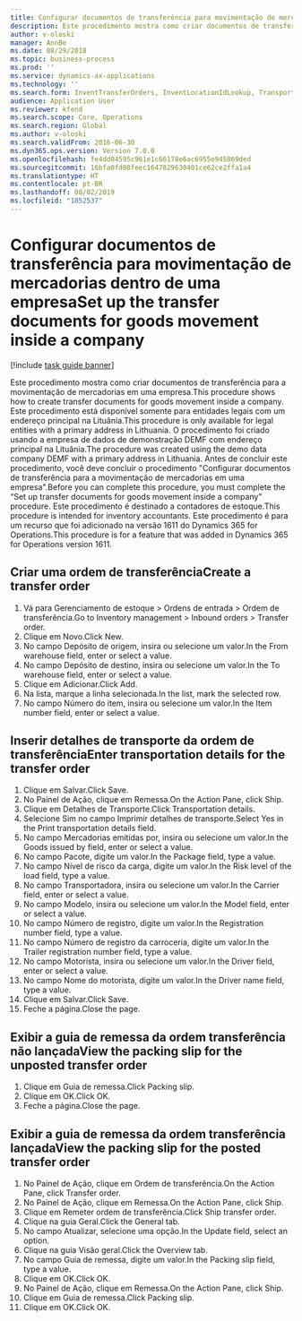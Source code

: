```yaml
---
title: Configurar documentos de transferência para movimentação de mercadorias dentro de uma empresa
description: Este procedimento mostra como criar documentos de transferência para a movimentação de mercadorias em uma empresa.
author: v-oloski
manager: AnnBe
ms.date: 08/29/2018
ms.topic: business-process
ms.prod: ''
ms.service: dynamics-ax-applications
ms.technology: ''
ms.search.form: InventTransferOrders, InventLocationIdLookup, TransportationDocument, HcmWorkerLookUp, SrsReportViewerForm, InventTransferParmShip
audience: Application User
ms.reviewer: kfend
ms.search.scope: Core, Operations
ms.search.region: Global
ms.author: v-oloski
ms.search.validFrom: 2016-06-30
ms.dyn365.ops.version: Version 7.0.0
ms.openlocfilehash: fe4dd04595c961e1c66178e6ac6955e945869ded
ms.sourcegitcommit: 16bfa0fd08feec1647829630401ce62ce2ffa1a4
ms.translationtype: HT
ms.contentlocale: pt-BR
ms.lasthandoff: 08/02/2019
ms.locfileid: "1852537"
---
```

# <a name="set-up-the-transfer-documents-for-goods-movement-inside-a-company"></a><span data-ttu-id="932d4-103">Configurar documentos de transferência para movimentação de mercadorias dentro de uma empresa</span><span class="sxs-lookup"><span data-stu-id="932d4-103">Set up the transfer documents for goods movement inside a company</span></span>

[!include [task guide banner](../../includes/task-guide-banner.md)]

<span data-ttu-id="932d4-104">Este procedimento mostra como criar documentos de transferência para a movimentação de mercadorias em uma empresa.</span><span class="sxs-lookup"><span data-stu-id="932d4-104">This procedure shows how to create transfer documents for goods movement inside a company.</span></span> <span data-ttu-id="932d4-105">Este procedimento está disponível somente para entidades legais com um endereço principal na Lituânia.</span><span class="sxs-lookup"><span data-stu-id="932d4-105">This procedure is only available for legal entities with a primary address in Lithuania.</span></span> <span data-ttu-id="932d4-106">O procedimento foi criado usando a empresa de dados de demonstração DEMF com endereço principal na Lituânia.</span><span class="sxs-lookup"><span data-stu-id="932d4-106">The procedure was created using the demo data company DEMF with a primary address in Lithuania.</span></span> <span data-ttu-id="932d4-107">Antes de concluir este procedimento, você deve concluir o procedimento "Configurar documentos de transferência para a movimentação de mercadorias em uma empresa".</span><span class="sxs-lookup"><span data-stu-id="932d4-107">Before you can complete this procedure, you must complete the “Set up transfer documents for goods movement inside a company” procedure.</span></span> <span data-ttu-id="932d4-108">Este procedimento é destinado a contadores de estoque.</span><span class="sxs-lookup"><span data-stu-id="932d4-108">This procedure is intended for inventory accountants.</span></span> <span data-ttu-id="932d4-109">Este procedimento é para um recurso que foi adicionado na versão 1611 do Dynamics 365 for Operations.</span><span class="sxs-lookup"><span data-stu-id="932d4-109">This procedure is for a feature that was added in Dynamics 365 for Operations version 1611.</span></span>


## <a name="create-a-transfer-order"></a><span data-ttu-id="932d4-110">Criar uma ordem de transferência</span><span class="sxs-lookup"><span data-stu-id="932d4-110">Create a transfer order</span></span>
1. <span data-ttu-id="932d4-111">Vá para Gerenciamento de estoque > Ordens de entrada > Ordem de transferência.</span><span class="sxs-lookup"><span data-stu-id="932d4-111">Go to Inventory management > Inbound orders > Transfer order.</span></span>
2. <span data-ttu-id="932d4-112">Clique em Novo.</span><span class="sxs-lookup"><span data-stu-id="932d4-112">Click New.</span></span>
3. <span data-ttu-id="932d4-113">No campo Depósito de origem, insira ou selecione um valor.</span><span class="sxs-lookup"><span data-stu-id="932d4-113">In the From warehouse field, enter or select a value.</span></span>
4. <span data-ttu-id="932d4-114">No campo Depósito de destino, insira ou selecione um valor.</span><span class="sxs-lookup"><span data-stu-id="932d4-114">In the To warehouse field, enter or select a value.</span></span>
5. <span data-ttu-id="932d4-115">Clique em Adicionar.</span><span class="sxs-lookup"><span data-stu-id="932d4-115">Click Add.</span></span>
6. <span data-ttu-id="932d4-116">Na lista, marque a linha selecionada.</span><span class="sxs-lookup"><span data-stu-id="932d4-116">In the list, mark the selected row.</span></span>
7. <span data-ttu-id="932d4-117">No campo Número do item, insira ou selecione um valor.</span><span class="sxs-lookup"><span data-stu-id="932d4-117">In the Item number field, enter or select a value.</span></span>

## <a name="enter-transportation-details-for-the-transfer-order"></a><span data-ttu-id="932d4-118">Inserir detalhes de transporte da ordem de transferência</span><span class="sxs-lookup"><span data-stu-id="932d4-118">Enter transportation details for the transfer order</span></span>
1. <span data-ttu-id="932d4-119">Clique em Salvar.</span><span class="sxs-lookup"><span data-stu-id="932d4-119">Click Save.</span></span>
2. <span data-ttu-id="932d4-120">No Painel de Ação, clique em Remessa.</span><span class="sxs-lookup"><span data-stu-id="932d4-120">On the Action Pane, click Ship.</span></span>
3. <span data-ttu-id="932d4-121">Clique em Detalhes de Transporte.</span><span class="sxs-lookup"><span data-stu-id="932d4-121">Click Transportation details.</span></span>
4. <span data-ttu-id="932d4-122">Selecione Sim no campo Imprimir detalhes de transporte.</span><span class="sxs-lookup"><span data-stu-id="932d4-122">Select Yes in the Print transportation details field.</span></span>
5. <span data-ttu-id="932d4-123">No campo Mercadorias emitidas por, insira ou selecione um valor.</span><span class="sxs-lookup"><span data-stu-id="932d4-123">In the Goods issued by field, enter or select a value.</span></span>
6. <span data-ttu-id="932d4-124">No campo Pacote, digite um valor.</span><span class="sxs-lookup"><span data-stu-id="932d4-124">In the Package field, type a value.</span></span>
7. <span data-ttu-id="932d4-125">No campo Nível de risco da carga, digite um valor.</span><span class="sxs-lookup"><span data-stu-id="932d4-125">In the Risk level of the load field, type a value.</span></span>
8. <span data-ttu-id="932d4-126">No campo Transportadora, insira ou selecione um valor.</span><span class="sxs-lookup"><span data-stu-id="932d4-126">In the Carrier field, enter or select a value.</span></span>
9. <span data-ttu-id="932d4-127">No campo Modelo, insira ou selecione um valor.</span><span class="sxs-lookup"><span data-stu-id="932d4-127">In the Model field, enter or select a value.</span></span>
10. <span data-ttu-id="932d4-128">No campo Número de registro, digite um valor.</span><span class="sxs-lookup"><span data-stu-id="932d4-128">In the Registration number field, type a value.</span></span>
11. <span data-ttu-id="932d4-129">No campo Número de registro da carroceria, digite um valor.</span><span class="sxs-lookup"><span data-stu-id="932d4-129">In the Trailer registration number field, type a value.</span></span>
12. <span data-ttu-id="932d4-130">No campo Motorista, insira ou selecione um valor.</span><span class="sxs-lookup"><span data-stu-id="932d4-130">In the Driver field, enter or select a value.</span></span>
13. <span data-ttu-id="932d4-131">No campo Nome do motorista, digite um valor.</span><span class="sxs-lookup"><span data-stu-id="932d4-131">In the Driver name field, type a value.</span></span>
14. <span data-ttu-id="932d4-132">Clique em Salvar.</span><span class="sxs-lookup"><span data-stu-id="932d4-132">Click Save.</span></span>
15. <span data-ttu-id="932d4-133">Feche a página.</span><span class="sxs-lookup"><span data-stu-id="932d4-133">Close the page.</span></span>

## <a name="view-the-packing-slip-for-the-unposted-transfer-order"></a><span data-ttu-id="932d4-134">Exibir a guia de remessa da ordem transferência não lançada</span><span class="sxs-lookup"><span data-stu-id="932d4-134">View the packing slip for the unposted transfer order</span></span>
1. <span data-ttu-id="932d4-135">Clique em Guia de remessa.</span><span class="sxs-lookup"><span data-stu-id="932d4-135">Click Packing slip.</span></span>
2. <span data-ttu-id="932d4-136">Clique em OK.</span><span class="sxs-lookup"><span data-stu-id="932d4-136">Click OK.</span></span>
3. <span data-ttu-id="932d4-137">Feche a página.</span><span class="sxs-lookup"><span data-stu-id="932d4-137">Close the page.</span></span>

## <a name="view-the-packing-slip-for-the-posted-transfer-order"></a><span data-ttu-id="932d4-138">Exibir a guia de remessa da ordem transferência lançada</span><span class="sxs-lookup"><span data-stu-id="932d4-138">View the packing slip for the posted transfer order</span></span>
1. <span data-ttu-id="932d4-139">No Painel de Ação, clique em Ordem de transferência.</span><span class="sxs-lookup"><span data-stu-id="932d4-139">On the Action Pane, click Transfer order.</span></span>
2. <span data-ttu-id="932d4-140">No Painel de Ação, clique em Remessa.</span><span class="sxs-lookup"><span data-stu-id="932d4-140">On the Action Pane, click Ship.</span></span>
3. <span data-ttu-id="932d4-141">Clique em Remeter ordem de transferência.</span><span class="sxs-lookup"><span data-stu-id="932d4-141">Click Ship transfer order.</span></span>
4. <span data-ttu-id="932d4-142">Clique na guia Geral.</span><span class="sxs-lookup"><span data-stu-id="932d4-142">Click the General tab.</span></span>
5. <span data-ttu-id="932d4-143">No campo Atualizar, selecione uma opção.</span><span class="sxs-lookup"><span data-stu-id="932d4-143">In the Update field, select an option.</span></span>
6. <span data-ttu-id="932d4-144">Clique na guia Visão geral.</span><span class="sxs-lookup"><span data-stu-id="932d4-144">Click the Overview tab.</span></span>
7. <span data-ttu-id="932d4-145">No campo Guia de remessa, digite um valor.</span><span class="sxs-lookup"><span data-stu-id="932d4-145">In the Packing slip field, type a value.</span></span>
8. <span data-ttu-id="932d4-146">Clique em OK.</span><span class="sxs-lookup"><span data-stu-id="932d4-146">Click OK.</span></span>
9. <span data-ttu-id="932d4-147">No Painel de Ação, clique em Remessa.</span><span class="sxs-lookup"><span data-stu-id="932d4-147">On the Action Pane, click Ship.</span></span>
10. <span data-ttu-id="932d4-148">Clique em Guia de remessa.</span><span class="sxs-lookup"><span data-stu-id="932d4-148">Click Packing slip.</span></span>
11. <span data-ttu-id="932d4-149">Clique em OK.</span><span class="sxs-lookup"><span data-stu-id="932d4-149">Click OK.</span></span>

